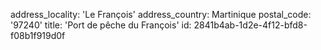 address_locality: 'Le François'
address_country: Martinique
postal_code: '97240'
title: 'Port de pêche du François'
id: 2841b4ab-1d2e-4f12-bfd8-f08b1f919d0f
